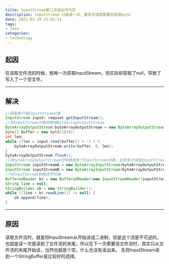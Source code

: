```yaml
---
title: InputStream第二次读出流为空
description: inputStream 只能读一次，要多次读取需要先转成byte
date: 2021-03-29 22:54:11
tags:
- Java
categories: 
- technology
---
```


## 起因

在读取文件流的时候，想再一次获取InputStream，但实际却获取了null，导致了写入了一个空文件。

***

## 解决

```java
//获取客户端InputStream对象
InputStream input= requset.getInputStream();
//将InputStream对象转换成ByteArrayOutputStream
ByteArrayOutputStream byteArrayOutputStream = new ByteArrayOutputStream();  
byte[] buffer = new byte[1024];  
int len;  
while ((len = input.read(buffer)) > -1 ) {  
    byteArrayOutputStream.write(buffer, 0, len);  
}  
byteArrayOutputStream.flush();                
//将byteArrayOutputStream可转换成多个InputStream对象，达到多次读取InputStream效果
InputStream inputStreamA = new ByteArrayInputStream(byteArrayOutputStream.toByteArray());
InputStream inputStreamB = new ByteArrayInputStream(byteArrayOutputStream.toByteArray()); 
//将InputStream转换成字符串
BufferedReader br = new BufferedReader(new InputStreamReader(inputStreamB,"UTF-8"));
String line = null;
StringBuilder sb = new StringBuilder();
while ((line = br.readLine()) != null) {
    sb.append(line);
}
```

***

## 原因

读取文件流时，就是将InpuStream从开始读成二进制，但是这个流是不可逆的，也就是读一次就读到了文件流的末尾。所以在下一次需要读文件流时，其实只从文件流的末尾开始读，当然也就是个空，什么也没有读出来。
先将InputStream读到一个StringBuffer是比较好的选择。

